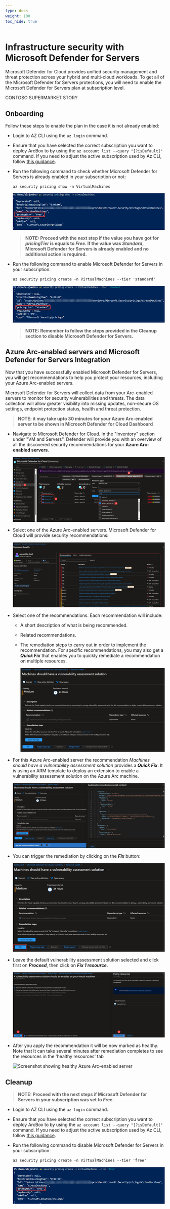 ```yaml
---
type: docs
weight: 100
toc_hide: true
---
```


# Infrastructure security with Microsoft Defender for Servers

Microsoft Defender for Cloud provides unified security management and threat protection across your hybrid and multi-cloud workloads. To get all of the Microsoft Defender for Servers protections, you will need to enable the Microsoft Defender for Servers plan at subscription level.

CONTOSO SUPERMARKET STORY

## Onboarding

Follow these steps to enable the plan in the case it is not already enabled:

- Login to AZ CLI using the ```az login``` command.

- Ensure that you have selected the correct subscription you want to deploy ArcBox to by using the ```az account list --query "[?isDefault]"``` command. If you need to adjust the active subscription used by Az CLI, follow [this guidance](https://docs.microsoft.com/cli/azure/manage-azure-subscriptions-azure-cli#change-the-active-subscription).

- Run the following command to check whether Microsoft Defender for Servers is already enabled in your subscription or not:

    ```shell
    az security pricing show -n VirtualMachines
    ```

    ![Screenshot of checking microsoft defender for servers enabled at subscription level](./img/01.png)

    > **NOTE: Proceed with the next step if the value you have got for _pricingTier_ is equals to _Free_. If the value was _Standard_, Microsoft Defender for Servers is already enabled and no additional action is required.**

- Run the following command to enable Microsoft Defender for Servers in your subscription:

    ```shell
    az security pricing create -n VirtualMachines --tier 'standard'
    ```

    ![Screenshot of enabling microsoft defender for servers  at subscription level](./img/02.png)

    > **NOTE: Remember to follow the steps provided in the Cleanup section to disable Microsoft Defender for Servers.**

## Azure Arc-enabled servers and Microsoft Defender for Servers Integration

Now that you have successfully enabled Microsoft Defender for Servers, you will get recommendations to help you protect your resources, including your Azure Arc-enabled servers.

Microsoft Defender for Servers will collect data from your Arc-enabled servers to monitor for security vulnerabilities and threats. The data collection will allow greater visibility into missing updates, non-secure OS settings, endpoint protection status, health and threat protection.

>**NOTE: it may take upto 30 minutes for your Azure Arc-enabled server to be shown in Microsoft Defender for Cloud Dashboard**

- Navigate to Microsoft Defender for Cloud. In the "Inventory" section under "VM and Servers", Defender will provide you with an overview of all the discovered security recommendations for your **Azure Arc-enabled servers**.

    ![Screenshot of Microsoft Defender for Cloud Inventory](./img/04.png)

- Select one of the Azure Arc-enabled servers. Microsoft Defender for Cloud will provide security recommendations:

    ![Screenshot of Microsoft Defender for Cloud Recommendations](./img/05.png)

- Select one of the recommendations. Each recommendation will include:
  - A short description of what is being recommended.
  - Related recommendations.
  - The remediation steps to carry out in order to implement the recommendation. For specific recommendations, you may also get a **_Quick Fix_** that enables you to quickly remediate a recommendation on multiple resources.

    ![Screenshot of Defender recommendation on Azure Arc-enabled server](./img/06.png)

- For this Azure Arc-enabled server the recommendation _Machines should have a vulnerability assessment solution_ provides a **_Quick Fix_**. It is using an ARM template to deploy an extension to enable a vulnerability assessment solution on the Azure Arc machine.

    ![Screenshot of Defender recommendation Quick Fix ARM template](./img/07.png)

- You can trigger the remediation by clicking on the **_Fix_** button:  

    ![Screenshot of Defender recommendation Fix button](./img/08.png)

- Leave the default vulnerability assessment solution selected and click first on **_Proceed_**, then click on **_Fix 1 resource_**.

    ![Screenshot of Defender recommendation Proceed button](./img/09.png)

- After you apply the recommendation it will be now marked as healthy. Note that It can take several minutes after remediation completes to see the resources in the 'healthy resources' tab

    ![Screenshot showing healthy Azure Arc-enabled server](./10.png)

## Cleanup

> **NOTE: Proceed with the next steps if Microsoft Defender for Servers in your subscription was set to _Free_.**

- Login to AZ CLI using the ```az login``` command.

- Ensure that you have selected the correct subscription you want to deploy ArcBox to by using the ```az account list --query "[?isDefault]"``` command. If you need to adjust the active subscription used by Az CLI, follow [this guidance](https://docs.microsoft.com/cli/azure/manage-azure-subscriptions-azure-cli#change-the-active-subscription).

- Run the following command to disable Microsoft Defender for Servers in your subscription:

    ```shell
    az security pricing create -n VirtualMachines --tier 'free'
    ```

    ![Disable microsoft defender for servers  at subscription level](./img/03.png)
